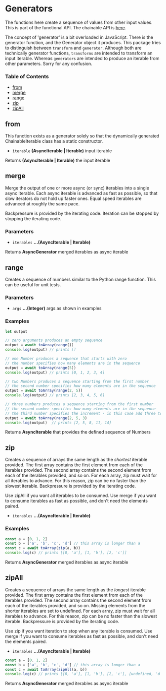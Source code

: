 # Generators

The functions here create a sequence of values from other input values. This is part of the functional API. The chainable API is [here](./chainable.md).

The concept of 'generator' is a bit overloaded in JavaScript. There is the generator function, and the Generator object it produces. This package tries to distinguish between `transform` and `generator`. Although both are technically generator functions, `transforms` are intended to transform an input iterable. Whereas `generators` are intended to produce an iterable from other parameters. Sorry for any confusion.

### Table of Contents

-   [from][1]
-   [merge][3]
-   [range][4]
-   [zip][5]
-   [zipAll][8]

## from

This function exists as a generator solely so that the dynamically generated ChainableIterable class has a static constructor.

-   `iterable` **(AsyncIterable | Iterable)** input iterable

Returns **(AsyncIterable | Iterable)** the input iterable

## merge

Merge the output of one or more async (or sync) iterables into a single async iterable. Each
async iterable is advanced as fast as possible, so that slow iterators do not hold
up faster ones. Equal speed iterables are advanced at roughly the same pace.

Backpressure is provided by the iterating code. Iteration can be stopped by stopping
the iterating code.

### Parameters

-   `iterables` **...(AsyncIterable | Iterable)**

Returns **AsyncGenerator** merged iterables as async iterable

## range

Creates a sequence of numbers similar to the Python range function. This can be useful for unit tests.

### Parameters

 -   `args` **...(Integer)** args as shown in examples

### Examples

```javascript
let output

// zero arguments produces an empty sequence
output = await toArray(range())
console.log(output) // prints []

// one Number produces a sequence that starts with zero
// the number specifies how many elements are in the sequence
output = await toArray(range(5))
console.log(output) // prints [0, 1, 2, 3, 4]

// two Numbers produces a sequence starting from the first number
// the second number specifies how many elements are in the sequence
output = await toArray(range(2, 5))
console.log(output) // prints [2, 3, 4, 5, 6]

// three numbers produces a sequence starting from the first number
// the second number specifies how many elements are in the sequence
// the third number specifies the increment - in this case add three to the previous value
output = await toArray(range(2, 5, 3)
console.log(output)  // prints [2, 5, 8, 11, 14]
```

Returns **AsyncIterable** that provides the defined sequence of Numbers

## zip

Creates a sequence of arrays the same length as the _shortest_ iterable provided. The first array contains the first
element from each of the iterables provided. The second array contains the second element from each of the
iterables provided, and so on. For each array, zip must wait for all iterables to advance. For this reason, zip can be
no faster than the slowest iterable. Backpressure is provided by the iterating code.

Use zipAll if you want all iterables to be consumed. Use merge if you want to consume iterables as fast as possible, and
don't need the elements paired.

-   `iterables` **...(AsyncIterable | Iterable)**

### Examples

```javascript
const a = [0, 1, 2]
const b = ['a', 'b', 'c', 'd'] // this array is longer than a
const c = await toArray(zip(a, b))
console.log(c) // prints [[0, 'a'], [1, 'b'], [2, 'c']]
```

Returns **AsyncGenerator** merged iterables as async iterable

## zipAll

Creates a sequence of arrays the same length as the _longest_ iterable provided. The first array contains the first
element from each of the iterables provided. The second array contains the second element from each of the
iterables provided, and so on. Missing elements from the shorter iterables are set to undefined. For each array,
zip must wait for all iterables to advance. For this reason, zip can be no faster than the slowest iterable.
Backpressure is provided by the iterating code.

Use zip if you want iteration to stop when any iterable is consumed. Use merge if you want to consume iterables as
fast as possible, and don't need the elements paired.

-   `iterables` **...(AsyncIterable | Iterable)**

```javascript
const a = [0, 1, 2]
const b = ['a', 'b', 'c', 'd'] // this array is longer than a
const c = await toArray(zipAll(a, b))
console.log(c) // prints [[0, 'a'], [1, 'b'], [2, 'c'], [undefined, 'd']]
```

Returns **AsyncGenerator** merged iterables as async iterable

[1]: #from

[2]: #parameters

[3]: #merge

[4]: #range

[5]: #zip

[6]: #parameters-2

[7]: #examples

[8]: #zipall

[9]: #parameters-3

[10]: #examples-1

